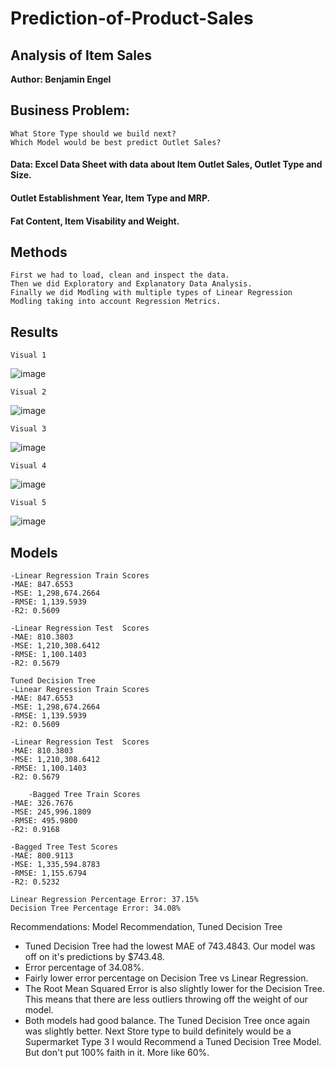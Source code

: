 # Prediction-of-Product-Sales
## Analysis of Item Sales

**Author: Benjamin Engel**

## Business Problem:

    What Store Type should we build next?
    Which Model would be best predict Outlet Sales?

#### Data: Excel Data Sheet with data about Item Outlet Sales, Outlet Type and Size.
#### Outlet Establishment Year, Item Type and MRP.
#### Fat Content, Item Visability and Weight.


## Methods
    First we had to load, clean and inspect the data.
    Then we did Exploratory and Explanatory Data Analysis.
    Finally we did Modling with multiple types of Linear Regression Modling taking into account Regression Metrics.


## Results

    Visual 1

![image](https://user-images.githubusercontent.com/126991382/236390597-6ea3ec89-b4e8-4261-972b-418acf305fda.png)

    Visual 2

![image](https://user-images.githubusercontent.com/126991382/236390260-c42b9253-866e-40b6-8231-b7a1243019d7.png)

    Visual 3

![image](https://user-images.githubusercontent.com/126991382/236390659-48eef6d4-913a-4aac-8194-6acf2ea62bad.png)
    
    Visual 4

![image](https://user-images.githubusercontent.com/126991382/236390710-404c0856-cca3-4a95-9ea3-4ec2239e2b39.png)

    Visual 5

![image](https://user-images.githubusercontent.com/126991382/236391404-0ed80730-a248-42b8-b33c-f691cc4e9f6e.png)


## Models

    -Linear Regression Train Scores
    -MAE: 847.6553 
    -MSE: 1,298,674.2664 
    -RMSE: 1,139.5939 
    -R2: 0.5609

    -Linear Regression Test  Scores
    -MAE: 810.3803 
    -MSE: 1,210,308.6412 
    -RMSE: 1,100.1403 
    -R2: 0.5679
    
    Tuned Decision Tree
    -Linear Regression Train Scores
    -MAE: 847.6553 
    -MSE: 1,298,674.2664 
    -RMSE: 1,139.5939 
    -R2: 0.5609

    -Linear Regression Test  Scores
    -MAE: 810.3803 
    -MSE: 1,210,308.6412 
    -RMSE: 1,100.1403 
    -R2: 0.5679
    
        -Bagged Tree Train Scores
    -MAE: 326.7676 
    -MSE: 245,996.1809 
    -RMSE: 495.9800 
    -R2: 0.9168

    -Bagged Tree Test Scores
    -MAE: 800.9113 
    -MSE: 1,335,594.8783 
    -RMSE: 1,155.6794 
    -R2: 0.5232
    
    Linear Regression Percentage Error: 37.15%
    Decision Tree Percentage Error: 34.08%
    
   Recommendations:
    Model Recommendation, Tuned Decision Tree
  - Tuned Decision Tree had the lowest MAE of 743.4843.  Our model was off on it's predictions by $743.48.  
  - Error percentage of 34.08%.  
  - Fairly lower error percentage on Decision Tree vs Linear Regression.
  - The Root Mean Squared Error is also slightly lower for the Decision Tree. This means that there are less outliers throwing off the weight of our        model.
  - Both models had good balance. The Tuned Decision Tree once again was slightly better.
    Next Store type to build definitely would be a Supermarket Type 3
    I would Recommend a Tuned Decision Tree Model. But don't put 100% faith in it. More like 60%.
